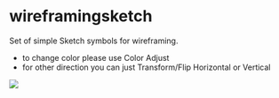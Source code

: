 # wireframingsketch
Set of simple Sketch symbols for wireframing.

- to change color please use Color Adjust
- for other direction you can just Transform/Flip Horizontal or Vertical

![](https://raw.githubusercontent.com/mariuszostrowski/wireframingsketch/master/preview.gif)
